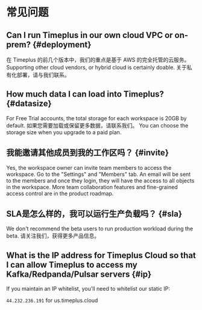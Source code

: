 # 常见问题

## Can I run Timeplus in our own cloud VPC or on-prem? {#deployment}

在 Timeplus 的前几个版本中，我们的重点是基于 AWS 的完全托管的云服务。 Supporting other cloud vendors, or hybrid cloud is certainly doable. 关于私有化部署，请与我们联系。

## How much data I can load into Timeplus? {#datasize}

For Free Trial accounts, the total storage for each workspace is 20GB by default. 如果您需要加载或保留更多数据，请联系我们。 You can choose the storage size when you upgrade to a paid plan.

## 我能邀请其他成员到我的工作区吗？ {#invite}

Yes, the workspace owner can invite team members to access the workspace. Go to the "Settings" and "Members" tab. An email will be sent to the members and once they login, they will have the access to all objects in the workspace. More team collaboration features and fine-grained access control are in the product roadmap.

## SLA是怎么样的，我可以运行生产负载吗？ {#sla}

We don't recommend the beta users to run production workload during the beta. 请关注我们，获得更多产品信息。

## What is the IP address for Timeplus Cloud so that I can allow Timeplus to access my Kafka/Redpanda/Pulsar servers {#ip}

If you maintain an IP whitelist, you'll need to whitelist our static IP:

`44.232.236.191` for us.timeplus.cloud
